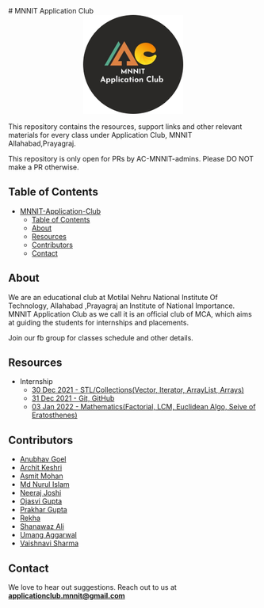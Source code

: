 <head>
<link rel="shortcut icon" type="image/x-icon" href="favicon.ico">
</head>
# MNNIT Application Club

<div align="center">
    <img src="./aclogo.png" alt="MNNIT AC Club logo" height=200/>
</div>

This repository contains the resources, support links and other relevant materials for every class under Application Club, MNNIT Allahabad,Prayagraj.

This repository is only open for PRs by AC-MNNIT-admins. Please DO NOT make a PR otherwise.

## Table of Contents

- [MNNIT-Application-Club](#mnnit-application-club)
  - [Table of Contents](#table-of-contents)
  - [About](#about)
  - [Resources](#resources)
  - [Contributors](#contributors)
  - [Contact](#contact)

## About

We are an educational club at Motilal Nehru National Institute Of Technology, Allahabad ,Prayagraj an Institute of National Importance. MNNIT Application Club as we call it is an official club of MCA, which aims at guiding the students for internships and placements.

Join our fb group for classes schedule and other details.

## Resources 
- Internship 
  - [30 Dec 2021 - STL/Collections(Vector, Iterator, ArrayList, Arrays)](Internship/2021-12-30_Class-1/)
  - [31 Dec 2021 - Git, GitHub](Internship/2021-12-31_Class-2/)
  - [03 Jan 2022 - Mathematics(Factorial, LCM, Euclidean Algo, Seive of Eratosthenes)](Internship/2022-01-03_Class-3/)

## Contributors

* [Anubhav Goel](https://github.com/AnubhavGoel2808)
* [Archit Keshri](https://github.com/architkeshri)
* [Asmit Mohan](https://github.com/Asmit-Mohan)
* [Md Nurul Islam](https://github.com/mdnuruli579)
* [Neeraj Joshi](https://github.com/Neeraj-2307)
* [Ojasvi Gupta](https://github.com/coder-oj)
* [Prakhar Gupta](https://github.com/Prakhar1106)
* [Rekha](https://github.com/Rekha-Pal)
* [Shanawaz Ali](https://github.com/shanawaz28)
* [Umang Aggarwal](https://github.com/Umang-19)
* [Vaishnavi Sharma](https://github.com/Vaishnavi-101)

## Contact

We love to hear out suggestions. Reach out to us at <strong>[applicationclub.mnnit@gmail.com](mailto:applicationclub.mnnit@gmail.com)</strong>

